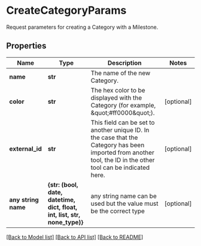 # CreateCategoryParams

Request parameters for creating a Category with a Milestone.
## Properties
Name | Type | Description | Notes
------------ | ------------- | ------------- | -------------
**name** | **str** | The name of the new Category. | 
**color** | **str** | The hex color to be displayed with the Category (for example, \&quot;#ff0000\&quot;). | [optional] 
**external_id** | **str** | This field can be set to another unique ID. In the case that the Category has been imported from another tool, the ID in the other tool can be indicated here. | [optional] 
**any string name** | **{str: (bool, date, datetime, dict, float, int, list, str, none_type)}** | any string name can be used but the value must be the correct type | [optional]

[[Back to Model list]](../README.md#documentation-for-models) [[Back to API list]](../README.md#documentation-for-api-endpoints) [[Back to README]](../README.md)


